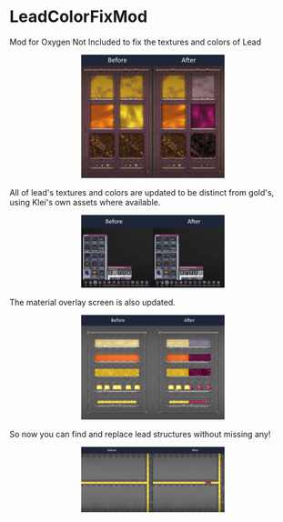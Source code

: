 # LeadColorFixMod
Mod for Oxygen Not Included to fix the textures and colors of Lead

<p align="center">
	<img src="LeadCompare.png" width="50%"/>
</p>

All of lead's textures and colors are updated to be distinct from gold's, using Klei's own assets where available.

<p align="center">
	<img src="MaterialSelect.png" width="50%"/>
</p>

The material overlay screen is also updated.

<p align="center">
	<img src="Overlay.png" width="50%"/>
</p>

So now you can find and replace lead structures without missing any!

<p align="center">
	<img src="SpotTheDifference.png" width="50%"/>
</p>